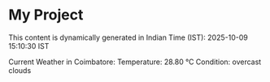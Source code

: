# My Project

This content is dynamically generated in Indian Time (IST): 2025-10-09 15:10:30 IST


Current Weather in Coimbatore:
Temperature: 28.80 °C
Condition: overcast clouds
